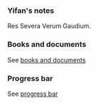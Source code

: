 ### **Yifan's notes**

Res Severa Verum Gaudium.


### Books and documents

See [books and documents](books.md)

### Progress bar

See [progress bar](progress.md)
